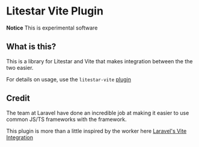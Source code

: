# Litestar Vite Plugin

**Notice** This is experimental software

## What is this?

This is a library for Litestar and Vite that makes integration between the the two easier.

For details on usage, use the `litestar-vite` [plugin](https://github.com/cofin/litestar-vite)

## Credit

The team at Laravel have done an incredible job at making it easier to use common JS/TS frameworks with the framework.

This plugin is more than a little inspired by the worker here [Laravel's Vite Integration](https://github.com/laravel/vite-plugin)
